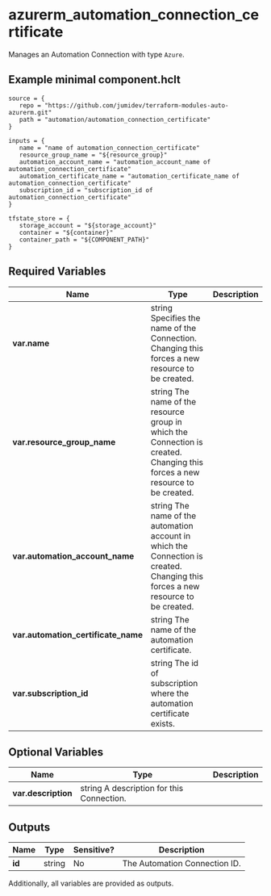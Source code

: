 # azurerm_automation_connection_certificate

Manages an Automation Connection with type `Azure`.

## Example minimal component.hclt

```hcl
source = {
   repo = "https://github.com/jumidev/terraform-modules-auto-azurerm.git" 
   path = "automation/automation_connection_certificate" 
}

inputs = {
   name = "name of automation_connection_certificate" 
   resource_group_name = "${resource_group}" 
   automation_account_name = "automation_account_name of automation_connection_certificate" 
   automation_certificate_name = "automation_certificate_name of automation_connection_certificate" 
   subscription_id = "subscription_id of automation_connection_certificate" 
}

tfstate_store = {
   storage_account = "${storage_account}" 
   container = "${container}" 
   container_path = "${COMPONENT_PATH}" 
}

```

## Required Variables

| Name | Type |  Description |
| ---- | --------- |  ----------- |
| **var.name** | string  Specifies the name of the Connection. Changing this forces a new resource to be created. | 
| **var.resource_group_name** | string  The name of the resource group in which the Connection is created. Changing this forces a new resource to be created. | 
| **var.automation_account_name** | string  The name of the automation account in which the Connection is created. Changing this forces a new resource to be created. | 
| **var.automation_certificate_name** | string  The name of the automation certificate. | 
| **var.subscription_id** | string  The id of subscription where the automation certificate exists. | 

## Optional Variables

| Name | Type |  Description |
| ---- | --------- |  ----------- |
| **var.description** | string  A description for this Connection. | 



## Outputs

| Name | Type | Sensitive? | Description |
| ---- | ---- | --------- | --------- |
| **id** | string | No  | The Automation Connection ID. | 

Additionally, all variables are provided as outputs.
